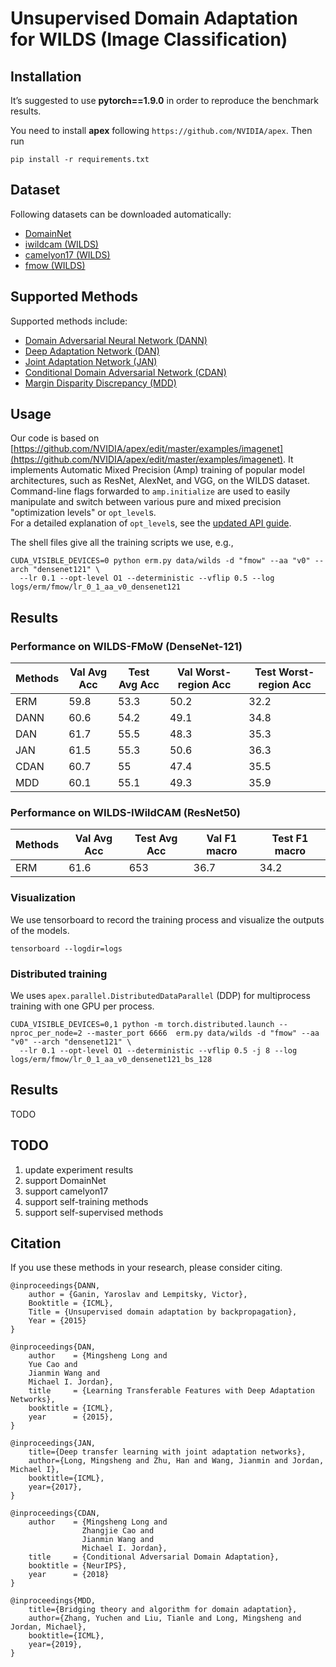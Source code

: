 # Unsupervised Domain Adaptation for WILDS (Image Classification)

## Installation
It’s suggested to use **pytorch==1.9.0** in order to reproduce the benchmark results.

You need to install **apex** following ``https://github.com/NVIDIA/apex``.
Then run
```
pip install -r requirements.txt
```

## Dataset

Following datasets can be downloaded automatically:
- [DomainNet](http://ai.bu.edu/M3SDA/)
- [iwildcam (WILDS)](https://wilds.stanford.edu/datasets/)
- [camelyon17 (WILDS)](https://wilds.stanford.edu/datasets/)
- [fmow (WILDS)](https://wilds.stanford.edu/datasets/)

## Supported Methods

Supported methods include:

- [Domain Adversarial Neural Network (DANN)](https://arxiv.org/abs/1505.07818)
- [Deep Adaptation Network (DAN)](https://arxiv.org/pdf/1502.02791)
- [Joint Adaptation Network (JAN)](https://arxiv.org/abs/1605.06636)
- [Conditional Domain Adversarial Network (CDAN)](https://arxiv.org/abs/1705.10667)
- [Margin Disparity Discrepancy (MDD)](https://arxiv.org/abs/1904.05801)

## Usage
Our code is based on [https://github.com/NVIDIA/apex/edit/master/examples/imagenet](https://github.com/NVIDIA/apex/edit/master/examples/imagenet).
It implements Automatic Mixed Precision (Amp) training of popular model architectures, such as ResNet, AlexNet, and VGG, on the WILDS dataset.  
Command-line flags forwarded to `amp.initialize` are used to easily manipulate and switch between various pure and mixed precision "optimization levels" or `opt_level`s.  
For a detailed explanation of `opt_level`s, see the [updated API guide](https://nvidia.github.io/apex/amp.html).

The shell files give all the training scripts we use, e.g.,
```
CUDA_VISIBLE_DEVICES=0 python erm.py data/wilds -d "fmow" --aa "v0" --arch "densenet121" \
  --lr 0.1 --opt-level O1 --deterministic --vflip 0.5 --log logs/erm/fmow/lr_0_1_aa_v0_densenet121
```

## Results
### Performance on WILDS-FMoW (DenseNet-121)

| Methods | Val Avg Acc | Test Avg Acc | Val Worst-region Acc | Test Worst-region Acc |
|---------|-------------|--------------|----------------------|-----------------------|
| ERM     | 59.8        | 53.3         | 50.2                 | 32.2                  |
| DANN    | 60.6        | 54.2         | 49.1                 | 34.8                  |
| DAN     | 61.7        | 55.5         | 48.3                 | 35.3                  |
| JAN     | 61.5        | 55.3         | 50.6                 | 36.3                  |
| CDAN    | 60.7        | 55           | 47.4                 | 35.5                  |
| MDD     | 60.1        | 55.1         | 49.3                 | 35.9                  |

### Performance on WILDS-IWildCAM (ResNet50)

| Methods | Val Avg Acc | Test Avg Acc | Val F1 macro | Test F1 macro |
|---------|-------------|--------------|--------------|---------------|
| ERM     | 61.6        | 653          | 36.7         | 34.2          |


### Visualization
We use tensorboard to record the training process and visualize the outputs of the models. 
```
tensorboard --logdir=logs
```

### Distributed training

We uses `apex.parallel.DistributedDataParallel` (DDP) for multiprocess training with one GPU per process.

```
CUDA_VISIBLE_DEVICES=0,1 python -m torch.distributed.launch --nproc_per_node=2 --master_port 6666  erm.py data/wilds -d "fmow" --aa "v0" --arch "densenet121" \
  --lr 0.1 --opt-level O1 --deterministic --vflip 0.5 -j 8 --log logs/erm/fmow/lr_0_1_aa_v0_densenet121_bs_128
```


## Results
TODO

## TODO
1. update experiment results
2. support DomainNet
3. support camelyon17
4. support self-training methods
5. support self-supervised methods

## Citation
If you use these methods in your research, please consider citing.

```
@inproceedings{DANN,
    author = {Ganin, Yaroslav and Lempitsky, Victor},
    Booktitle = {ICML},
    Title = {Unsupervised domain adaptation by backpropagation},
    Year = {2015}
}

@inproceedings{DAN,
    author    = {Mingsheng Long and
    Yue Cao and
    Jianmin Wang and
    Michael I. Jordan},
    title     = {Learning Transferable Features with Deep Adaptation Networks},
    booktitle = {ICML},
    year      = {2015},
}

@inproceedings{JAN,
    title={Deep transfer learning with joint adaptation networks},
    author={Long, Mingsheng and Zhu, Han and Wang, Jianmin and Jordan, Michael I},
    booktitle={ICML},
    year={2017},
}

@inproceedings{CDAN,
    author    = {Mingsheng Long and
                Zhangjie Cao and
                Jianmin Wang and
                Michael I. Jordan},
    title     = {Conditional Adversarial Domain Adaptation},
    booktitle = {NeurIPS},
    year      = {2018}
}

@inproceedings{MDD,
    title={Bridging theory and algorithm for domain adaptation},
    author={Zhang, Yuchen and Liu, Tianle and Long, Mingsheng and Jordan, Michael},
    booktitle={ICML},
    year={2019},
}

```
